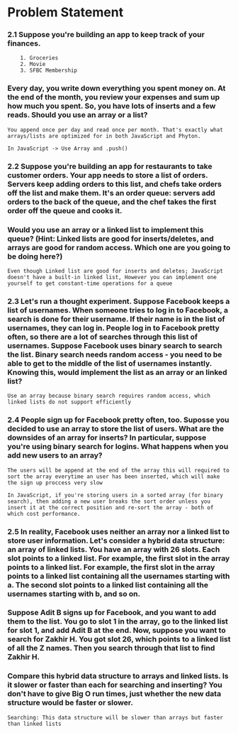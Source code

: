 # Problem Statement

### 2.1 Suppose you're building an app to keep track of your finances.
        1. Groceries
        2. Movie
        3. SFBC Membership
### Every day, you write down everything you spent money on. At the end of the month, you review your expenses and sum up how much you spent. So, you have lots of inserts and a few reads. Should you use an array or a list?

`` You append once per day and read once per month. That's exactly what arrays/lists are optimized for in both JavaScript and Phyton. ``

`` In JavaScript -> Use Array and .push() ``

### 2.2 Suppose you're building an app for restaurants to take customer orders. Your app needs to store a list of orders. Servers keep adding orders to this list, and chefs take orders off the list and make them. It's an order queue: servers add orders to the back of the queue, and the chef takes the first order off the queue and cooks it.

### Would you use an array or a linked list to implement this queue? (Hint: Linked lists are good for inserts/deletes, and arrays are good for random access. Which one are you going to be doing here?)

``Even though Linked list are good for inserts and deletes; JavaScript doesn't have a built-in linked list, However you can implement one yourself to get constant-time operations for a queue``

### 2.3 Let's run a thought experiment. Suppose Facebook keeps a list of usernames. When someone tries to log in to Facebook, a search is done for their username. If their name is in the list of usernames, they can log in. People log in to Facebook pretty often, so there are a lot of searches through this list of usernames. Suppose Facebook uses binary search to search the list. Binary search needs random access - you need to be able to get to the middle of the list of usernames instantly. Knowing this, would implement the list as an array or an linked list?

``Use an array because binary search requires random access, which linked lists do not support efficiently``

### 2.4 People sign up for Facebook pretty often, too. Suposse you decided to use an array to store the list of users. What are the downsides of an array for inserts? In particular, suppose you're using binary search for logins. What happens when you add new users to an array?

``The users will be append at the end of the array this will required to sort the array everytime an user has been inserted, which will make the sign up proccess very slow``

``In JavaScript, if you're storing users in a sorted array (for binary search), then adding a new user breaks the sort order unless you insert it at the correct position and re-sort the array - both of which cost performance.``

### 2.5 In reality, Facebook uses neither an array nor a linked list to store user information. Let's consider a hybrid data structure: an array of linked lists. You have an array with 26 slots. Each slot points to a linked list. For example, the first slot in the array points to a linked list. For example, the first slot in the array points to a linked list containing all the usernames starting with a. The second slot points to a linked list containing all the usernames starting with b, and so on.

### Suppose Adit B signs up for Facebook, and you want to add them to the list. You go to slot 1 in the array, go to the linked list for slot 1, and add Adit B at the end. Now, suppose you want to search for Zakhir H. You got slot 26, which points to a linked list of all the Z names. Then you search through that list to find Zakhir H.

### Compare this hybrid data structure to arrays and linked lists. Is it slower or faster than each for searching and inserting? You don't have to give Big O run times, just whether the new data structure would be faster or slower.

``Searching: This data structure will be slower than arrays but faster than linked lists``